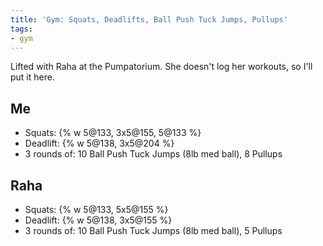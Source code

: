 ```yaml
---
title: 'Gym: Squats, Deadlifts, Ball Push Tuck Jumps, Pullups'
tags:
- gym
---
```


Lifted with Raha at the Pumpatorium. She doesn't log her workouts, so I'll put it here.

## Me

- Squats: {% w 5@133, 3x5@155, 5@133 %}
- Deadlift: {% w 5@138, 3x5@204 %}
- 3 rounds of: 10 Ball Push Tuck Jumps (8lb med ball), 8 Pullups

## Raha

- Squats: {% w 5@133, 5x5@155 %}
- Deadlift: {% w 5@138, 3x5@155 %}
- 3 rounds of: 10 Ball Push Tuck Jumps (8lb med ball), 5 Pullups
